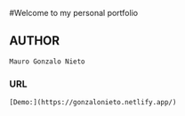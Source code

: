 #Welcome to my personal portfolio

## AUTHOR
```
Mauro Gonzalo Nieto
```

### URL
```
[Demo:](https://gonzalonieto.netlify.app/)
```

